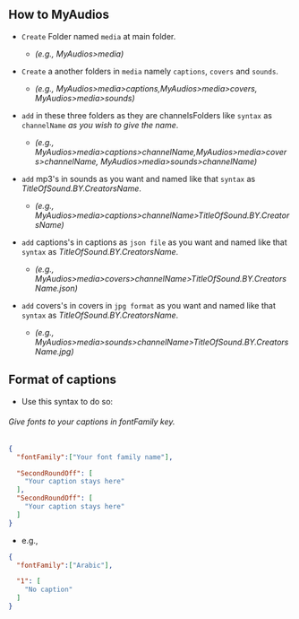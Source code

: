 ## How to MyAudios
- `Create` Folder named `media` at main folder.
  - *(e.g., MyAudios>media)*

- `Create` a another folders in `media` namely `captions`, `covers` and `sounds`.
  - *(e.g., MyAudios>media>captions,MyAudios>media>covers, MyAudios>media>sounds)*

- `add` in these three folders as they are channelsFolders like `syntax` as `channelName` *as you wish to give the name*.
  - *(e.g., MyAudios>media>captions>channelName,MyAudios>media>covers>channelName, MyAudios>media>sounds>channelName)*

- `add` mp3's in sounds as you want and named like that ``syntax`` as *TitleOfSound.BY.CreatorsName*.
  - *(e.g., MyAudios>media>captions>channelName>TitleOfSound.BY.CreatorsName)*

- `add` captions's in captions as `json file` as you want and named like that `syntax` as *TitleOfSound.BY.CreatorsName*.
  - *(e.g., MyAudios>media>covers>channelName>TitleOfSound.BY.CreatorsName.json)*

- `add` covers's in covers in `jpg format` as you want and named like that `syntax` as *TitleOfSound.BY.CreatorsName*.
  - *(e.g., MyAudios>media>sounds>channelName>TitleOfSound.BY.CreatorsName.jpg)*

## Format of captions
- Use this syntax to do so:
###### Give fonts to your captions in fontFamily key.
```JSON
{
  "fontFamily":["Your font family name"],

  "SecondRoundOff": [
    "Your caption stays here"
  ],
  "SecondRoundOff": [
    "Your caption stays here"
  ]
}
```
  - e.g., 
  ```JSON
  {
    "fontFamily":["Arabic"],

    "1": [
      "No caption"
    ]
  }
  ```